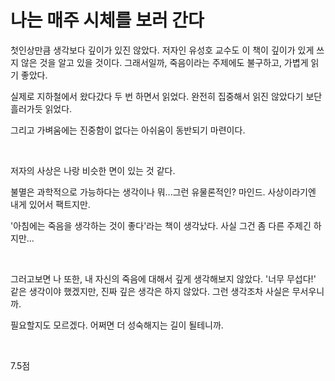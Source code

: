 # 나는 매주 시체를 보러 간다

첫인상만큼 생각보다 깊이가 있진 않았다. 저자인 유성호 교수도 이 책이 깊이가 있게 쓰지 않은 것을 알고 있을 것이다. 그래서일까, 죽음이라는 주제에도 불구하고, 가볍게 읽기 좋았다. 

실제로 지하철에서 왔다갔다 두 번 하면서 읽었다. 완전히 집중해서 읽진 않았다기 보단 흘러가듯 읽었다.

그리고 가벼움에는 진중함이 없다는 아쉬움이 동반되기 마련이다.

​

저자의 사상은 나랑 비슷한 면이 있는 것 같다. 

불멸은 과학적으로 가능하다는 생각이나 뭐...그런 유물론적인? 마인드. 사상이라기엔 내게 있어서 팩트지만.

'아침에는 죽음을 생각하는 것이 좋다'라는 책이 생각났다. 사실 그건 좀 다른 주제긴 하지만...

​

그러고보면 나 또한, 내 자신의 죽음에 대해서 깊게 생각해보지 않았다. '너무 무섭다!' 같은 생각이야 했겠지만, 진짜 깊은 생각은 하지 않았다. 그런 생각조차 사실은 무서우니까.

 필요할지도 모르겠다. 어쩌면 더 성숙해지는 길이 될테니까.

​

7.5점